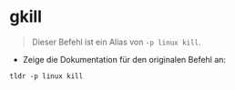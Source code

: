 # gkill

> Dieser Befehl ist ein Alias von `-p linux kill`.

- Zeige die Dokumentation für den originalen Befehl an:

`tldr -p linux kill`
